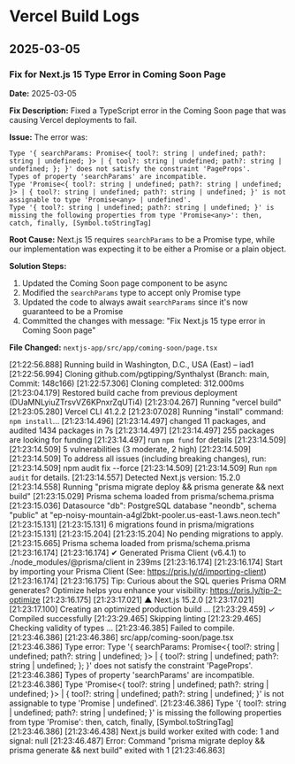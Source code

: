 # Vercel Build Logs

## 2025-03-05

### Fix for Next.js 15 Type Error in Coming Soon Page

**Date:** 2025-03-05

**Fix Description:** Fixed a TypeScript error in the Coming Soon page that was causing Vercel deployments to fail.

**Issue:** The error was:

```
Type '{ searchParams: Promise<{ tool?: string | undefined; path?: string | undefined; }> | { tool?: string | undefined; path?: string | undefined; }; }' does not satisfy the constraint 'PageProps'.
Types of property 'searchParams' are incompatible.
Type 'Promise<{ tool?: string | undefined; path?: string | undefined; }> | { tool?: string | undefined; path?: string | undefined; }' is not assignable to type 'Promise<any> | undefined'.
Type '{ tool?: string | undefined; path?: string | undefined; }' is missing the following properties from type 'Promise<any>': then, catch, finally, [Symbol.toStringTag]
```

**Root Cause:** Next.js 15 requires `searchParams` to be a Promise type, while our implementation was expecting it to be either a Promise or a plain object.

**Solution Steps:**

1. Updated the Coming Soon page component to be async
2. Modified the `searchParams` type to accept only Promise type
3. Updated the code to always await `searchParams` since it's now guaranteed to be a Promise
4. Committed the changes with message: "Fix Next.js 15 type error in Coming Soon page"

**File Changed:** `nextjs-app/src/app/coming-soon/page.tsx`

[21:22:56.888] Running build in Washington, D.C., USA (East) – iad1
[21:22:56.994] Cloning github.com/pgtipping/Synthalyst (Branch: main, Commit: 148c166)
[21:22:57.306] Cloning completed: 312.000ms
[21:23:04.179] Restored build cache from previous deployment (DUaMNLyiuZTrsvVZ6KPnxrZqUTi4)
[21:23:04.267] Running "vercel build"
[21:23:05.280] Vercel CLI 41.2.2
[21:23:07.028] Running "install" command: `npm install`...
[21:23:14.496]
[21:23:14.497] changed 11 packages, and audited 1434 packages in 7s
[21:23:14.497]
[21:23:14.497] 255 packages are looking for funding
[21:23:14.497] run `npm fund` for details
[21:23:14.509]
[21:23:14.509] 5 vulnerabilities (3 moderate, 2 high)
[21:23:14.509]
[21:23:14.509] To address all issues (including breaking changes), run:
[21:23:14.509] npm audit fix --force
[21:23:14.509]
[21:23:14.509] Run `npm audit` for details.
[21:23:14.557] Detected Next.js version: 15.2.0
[21:23:14.558] Running "prisma migrate deploy && prisma generate && next build"
[21:23:15.029] Prisma schema loaded from prisma/schema.prisma
[21:23:15.036] Datasource "db": PostgreSQL database "neondb", schema "public" at "ep-noisy-mountain-a4gl2bkt-pooler.us-east-1.aws.neon.tech"
[21:23:15.131]
[21:23:15.131] 6 migrations found in prisma/migrations
[21:23:15.131]
[21:23:15.204]
[21:23:15.204] No pending migrations to apply.
[21:23:15.665] Prisma schema loaded from prisma/schema.prisma
[21:23:16.174]
[21:23:16.174] ✔ Generated Prisma Client (v6.4.1) to ./node_modules/@prisma/client in 239ms
[21:23:16.174]
[21:23:16.174] Start by importing your Prisma Client (See: https://pris.ly/d/importing-client)
[21:23:16.174]
[21:23:16.175] Tip: Curious about the SQL queries Prisma ORM generates? Optimize helps you enhance your visibility: https://pris.ly/tip-2-optimize
[21:23:16.175]
[21:23:17.021] ▲ Next.js 15.2.0
[21:23:17.021]
[21:23:17.100] Creating an optimized production build ...
[21:23:29.459] ✓ Compiled successfully
[21:23:29.465] Skipping linting
[21:23:29.465] Checking validity of types ...
[21:23:46.385] Failed to compile.
[21:23:46.386]
[21:23:46.386] src/app/coming-soon/page.tsx
[21:23:46.386] Type error: Type '{ searchParams: Promise<{ tool?: string | undefined; path?: string | undefined; }> | { tool?: string | undefined; path?: string | undefined; }; }' does not satisfy the constraint 'PageProps'.
[21:23:46.386] Types of property 'searchParams' are incompatible.
[21:23:46.386] Type 'Promise<{ tool?: string | undefined; path?: string | undefined; }> | { tool?: string | undefined; path?: string | undefined; }' is not assignable to type 'Promise<any> | undefined'.
[21:23:46.386] Type '{ tool?: string | undefined; path?: string | undefined; }' is missing the following properties from type 'Promise<any>': then, catch, finally, [Symbol.toStringTag]
[21:23:46.386]
[21:23:46.438] Next.js build worker exited with code: 1 and signal: null
[21:23:46.487] Error: Command "prisma migrate deploy && prisma generate && next build" exited with 1
[21:23:46.863]
